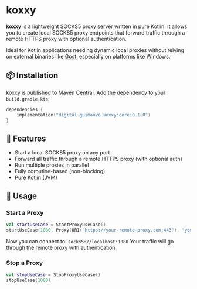 # koxxy

**koxxy** is a lightweight SOCKS5 proxy server written in pure Kotlin. It allows you to create local SOCKS5 proxy
endpoints that forward traffic through a remote HTTPS proxy with optional authentication.

Ideal for Kotlin applications needing dynamic local proxies without relying on external binaries
like [Gost](https://github.com/go-gost/gost), especially on platforms like Windows.

## 📦 Installation

koxxy is published to Maven Central. Add the dependency to your `build.gradle.kts`:

```kotlin
dependencies {
    implementation("digital.guimauve.koxxy:core:0.1.0")
}
```

## 🚀 Features

* Start a local SOCKS5 proxy on any port
* Forward all traffic through a remote HTTPS proxy (with optional auth)
* Run multiple proxies in parallel
* Fully coroutine-based (non-blocking)
* Pure Kotlin (JVM)

## 🧪 Usage

### Start a Proxy

```kotlin
val startUseCase = StartProxyUseCase()
startUseCase(1080, Proxy(URI("https://your-remote-proxy.com:443"), "yourUsername", "yourPassword"))
```

Now you can connect to: `socks5://localhost:1080`
Your traffic will go through the remote proxy with authentication.

### Stop a Proxy

```kotlin
val stopUseCase = StopProxyUseCase()
stopUseCase(1080)
```

